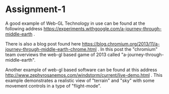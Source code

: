 # Assignment-1

A good example of Web-GL Technology in use can be found at the following address https://experiments.withgoogle.com/a-journey-through-middle-earth .

There is also a blog post found here https://blog.chromium.org/2013/11/a-journey-through-middle-earth-chrome.html .
In this post the "chromium" team overviews the web-gl based game of 2013 called "a-journey-through-middle-earth".

Another example of web-gl based software can be found at this address http://www.zephyrosanemos.com/windstorm/current/live-demo.html .
This example demonstrates a realistic view of "terrain" and "sky" with some movement controls in a type of "flight-mode".
